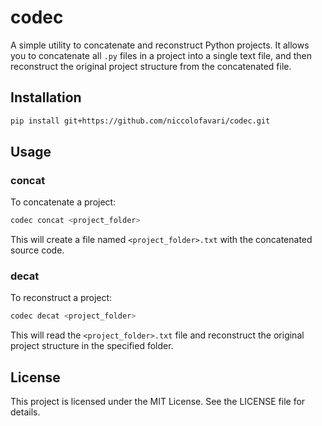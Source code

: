 # codec

A simple utility to concatenate and reconstruct Python projects. It allows you to concatenate all `.py` files in a project into a single text file, and then reconstruct the original project structure from the concatenated file.

## Installation

```bash
pip install git+https://github.com/niccolofavari/codec.git
```

## Usage
### concat
To concatenate a project:

```bash
codec concat <project_folder>
```

This will create a file named `<project_folder>.txt` with the concatenated source code.

### decat
To reconstruct a project:

```bash
codec decat <project_folder>
```

This will read the `<project_folder>.txt` file and reconstruct the original project structure in the specified folder.

## License
This project is licensed under the MIT License. See the LICENSE file for details.